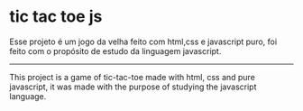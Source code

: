 # tic tac toe js
 
Esse projeto é um jogo da velha feito com html,css e javascript puro, foi feito com o propósito de estudo da linguagem javascript.
_________________________________________________________________________________________________________________________________________________________________________

This project is a game of tic-tac-toe made with html, css and pure javascript, it was made with the purpose of studying the javascript language.
